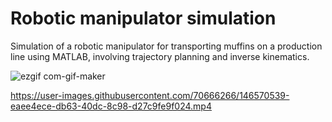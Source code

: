 # Robotic manipulator simulation

Simulation of a robotic manipulator for transporting muffins on a production line using MATLAB, involving trajectory planning and inverse kinematics. 

![ezgif com-gif-maker](https://user-images.githubusercontent.com/70666266/146537467-95feff07-1449-402d-bcf9-d2f54b1aab1f.gif)


https://user-images.githubusercontent.com/70666266/146570539-eaee4ece-db63-40dc-8c98-d27c9fe9f024.mp4

